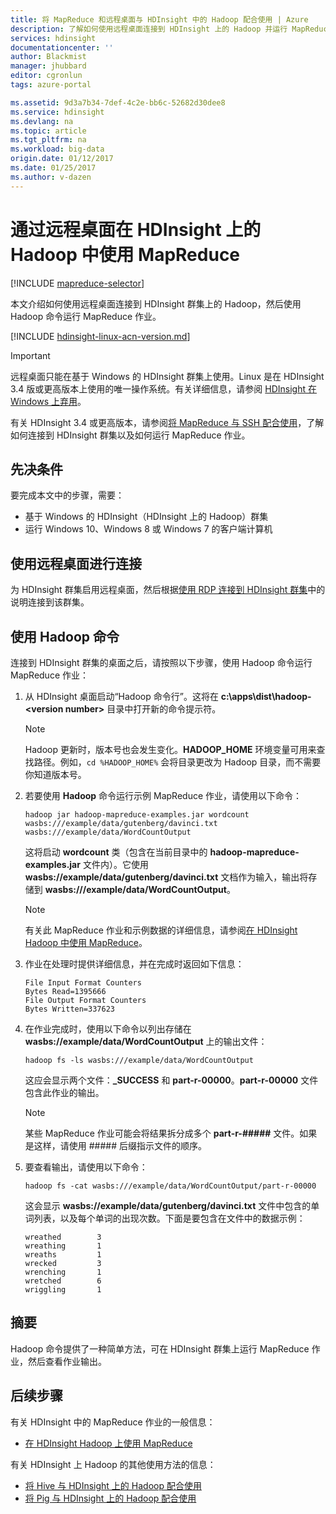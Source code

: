 ```yaml
---
title: 将 MapReduce 和远程桌面与 HDInsight 中的 Hadoop 配合使用 | Azure
description: 了解如何使用远程桌面连接到 HDInsight 上的 Hadoop 并运行 MapReduce 作业。
services: hdinsight
documentationcenter: ''
author: Blackmist
manager: jhubbard
editor: cgronlun
tags: azure-portal

ms.assetid: 9d3a7b34-7def-4c2e-bb6c-52682d30dee8
ms.service: hdinsight
ms.devlang: na
ms.topic: article
ms.tgt_pltfrm: na
ms.workload: big-data
origin.date: 01/12/2017
ms.date: 01/25/2017
ms.author: v-dazen
---
```


# 通过远程桌面在 HDInsight 上的 Hadoop 中使用 MapReduce
[!INCLUDE [mapreduce-selector](../../includes/hdinsight-selector-use-mapreduce.md)]

本文介绍如何使用远程桌面连接到 HDInsight 群集上的 Hadoop，然后使用 Hadoop 命令运行 MapReduce 作业。

[!INCLUDE [hdinsight-linux-acn-version.md](../../includes/hdinsight-linux-acn-version.md)]

> [!IMPORTANT]
> 远程桌面只能在基于 Windows 的 HDInsight 群集上使用。Linux 是在 HDInsight 3.4 版或更高版本上使用的唯一操作系统。有关详细信息，请参阅 [HDInsight 在 Windows 上弃用](./hdinsight-component-versioning.md#hdi-version-33-nearing-deprecation-date)。
>
> 有关 HDInsight 3.4 或更高版本，请参阅[将 MapReduce 与 SSH 配合使用](./hdinsight-hadoop-use-mapreduce-ssh.md)，了解如何连接到 HDInsight 群集以及如何运行 MapReduce 作业。

## <a id="prereq"></a>先决条件
要完成本文中的步骤，需要：

* 基于 Windows 的 HDInsight（HDInsight 上的 Hadoop）群集
* 运行 Windows 10、Windows 8 或 Windows 7 的客户端计算机

## <a id="connect"></a>使用远程桌面进行连接
为 HDInsight 群集启用远程桌面，然后根据[使用 RDP 连接到 HDInsight 群集](./hdinsight-administer-use-management-portal.md#connect-to-clusters-using-rdp)中的说明连接到该群集。

## <a id="hadoop"></a>使用 Hadoop 命令
连接到 HDInsight 群集的桌面之后，请按照以下步骤，使用 Hadoop 命令运行 MapReduce 作业：

1. 从 HDInsight 桌面启动“Hadoop 命令行”。这将在 **c:\\apps\\dist\\hadoop-&lt;version number>** 目录中打开新的命令提示符。

    > [!NOTE]
    > Hadoop 更新时，版本号也会发生变化。**HADOOP\_HOME** 环境变量可用来查找路径。例如，`cd %HADOOP_HOME%` 会将目录更改为 Hadoop 目录，而不需要你知道版本号。
    >
    >
2. 若要使用 **Hadoop** 命令运行示例 MapReduce 作业，请使用以下命令：

    ```
    hadoop jar hadoop-mapreduce-examples.jar wordcount wasbs:///example/data/gutenberg/davinci.txt wasbs:///example/data/WordCountOutput
    ```

    这将启动 **wordcount** 类（包含在当前目录中的 **hadoop-mapreduce-examples.jar** 文件内）。它使用 **wasbs://example/data/gutenberg/davinci.txt** 文档作为输入，输出将存储到 **wasbs:///example/data/WordCountOutput**。

    > [!NOTE]
    > 有关此 MapReduce 作业和示例数据的详细信息，请参阅<a href="./hdinsight-use-mapreduce.md">在 HDInsight Hadoop 中使用 MapReduce</a>。
    >
    >
3. 作业在处理时提供详细信息，并在完成时返回如下信息：

    ```
    File Input Format Counters
    Bytes Read=1395666
    File Output Format Counters
    Bytes Written=337623
    ```
4. 在作业完成时，使用以下命令以列出存储在 **wasbs://example/data/WordCountOutput** 上的输出文件：

    ```
    hadoop fs -ls wasbs:///example/data/WordCountOutput
    ```

    这应会显示两个文件：**\_SUCCESS** 和 **part-r-00000**。**part-r-00000** 文件包含此作业的输出。

    > [!NOTE]
    > 某些 MapReduce 作业可能会将结果拆分成多个 **part-r-#####** 文件。如果是这样，请使用 ##### 后缀指示文件的顺序。
    >
    >
5. 要查看输出，请使用以下命令：

    ```
    hadoop fs -cat wasbs:///example/data/WordCountOutput/part-r-00000
    ```

    这会显示 **wasbs://example/data/gutenberg/davinci.txt** 文件中包含的单词列表，以及每个单词的出现次数。下面是要包含在文件中的数据示例：

    ```
    wreathed        3
    wreathing       1
    wreaths         1
    wrecked         3
    wrenching       1
    wretched        6
    wriggling       1
    ```

## <a id="summary"></a>摘要
Hadoop 命令提供了一种简单方法，可在 HDInsight 群集上运行 MapReduce 作业，然后查看作业输出。

## <a id="nextsteps"></a>后续步骤
有关 HDInsight 中的 MapReduce 作业的一般信息：

* [在 HDInsight Hadoop 上使用 MapReduce](./hdinsight-use-mapreduce.md)

有关 HDInsight 上 Hadoop 的其他使用方法的信息：

* [将 Hive 与 HDInsight 上的 Hadoop 配合使用](./hdinsight-use-hive.md)
* [将 Pig 与 HDInsight 上的 Hadoop 配合使用](./hdinsight-use-pig.md)

<!---HONumber=Mooncake_0120_2017-->
<!--Update_Description: update from ASM to ARM-->